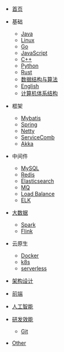 - [首页](/)

- 基础
    - [Java](/docs/java/)
    - [Linux](/docs/linux/)
    - [Go](/docs/go/)
    - [JavaScript](/docs/javascript/)
    - [C++](/docs/cpp/)
    - [Python](/docs/python/)
    - [Rust](/docs/rust/)
    - [数据结构与算法](/docs/algorithm/)
    - [English](/docs/english/)
    - [计算机体系结构](/docs/computer-arch/)

- 框架
    - [Mybatis](/docs/mybatis/)
    - [Spring](/docs/spring/)
    - [Netty](/docs/netty/)
    - [ServiceComb](/docs/service-comb/)
    - [Akka]()

- 中间件
    - [MySQL](/docs/mysql/)
    - [Redis](/docs/redis/)
    - [Elasticsearch](/docs/es/)
    - [MQ](/docs/mq/)
    - [Load Balance](/docs/lb/)
    - [ELK](/docs/elk/)

- [大数据](/docs/bigdata/)
    - [Spark](/docs/spark/)
    - [Flink](/docs/flink/)

- 云原生
    - [Docker](/docs/docker/)
    - [k8s](/docs/k8s/)
    - [serverless]()

- [架构设计](/docs/architecture/)

- [前端](/docs/frontend/)

- [人工智能](/docs/ai/)

- [研发效能](/docs/devops/)
    - [Git](/docs/git/)

- [Other](/docs/other/)
